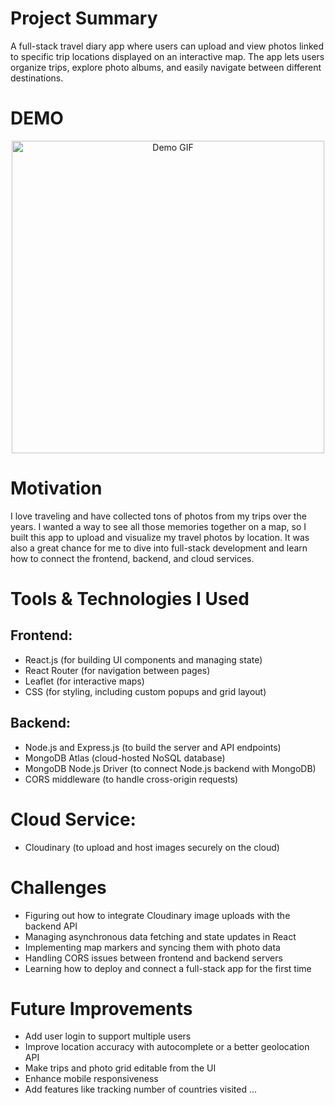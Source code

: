 # Project Summary
A full-stack travel diary app where users can upload and view photos linked to specific trip locations displayed on an interactive map. The app lets users organize trips, explore photo albums, and easily navigate between different destinations.

# DEMO
<p align="center">
  <img src="./project1/DEMO1.gif" width="500" alt="Demo GIF">
</p>


# Motivation
I love traveling and have collected tons of photos from my trips over the years. I wanted a way to see all those memories together on a map, so I built this app to upload and visualize my travel photos by location. It was also a great chance for me to dive into full-stack development and learn how to connect the frontend, backend, and cloud services.

# Tools & Technologies I Used

## Frontend:

- React.js (for building UI components and managing state)
- React Router (for navigation between pages)
- Leaflet (for interactive maps)
- CSS (for styling, including custom popups and grid layout)

## Backend:
- Node.js and Express.js (to build the server and API endpoints)
- MongoDB Atlas (cloud-hosted NoSQL database)
- MongoDB Node.js Driver (to connect Node.js backend with MongoDB)
- CORS middleware (to handle cross-origin requests)

# Cloud Service:
- Cloudinary (to upload and host images securely on the cloud)

# Challenges
- Figuring out how to integrate Cloudinary image uploads with the backend API
- Managing asynchronous data fetching and state updates in React
- Implementing map markers and syncing them with photo data
- Handling CORS issues between frontend and backend servers
- Learning how to deploy and connect a full-stack app for the first time

# Future Improvements
- Add user login to support multiple users
- Improve location accuracy with autocomplete or a better geolocation API
- Make trips and photo grid editable from the UI
- Enhance mobile responsiveness
- Add features like tracking number of countries visited ...


